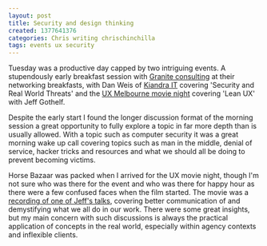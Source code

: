 ```yaml
---
layout: post
title: Security and design thinking
created: 1377641376
categories: Chris writing chrischinchilla
tags: events ux security
---
```


Tuesday was a productive day capped by two intriguing events. A stupendously early breakfast session with <a href="http://www.graniteconsulting.com.au/" target="_blank">Granite consulting</a> at their networking breakfasts, with Dan Weis of <a href="http://kiandra.com.au/" target="_blank">Kiandra IT</a> covering 'Security and Real World Threats' and the <a href="http://uxmelbourne.org/category/movie-nights/" target="_blank">UX Melbourne movie night</a> covering 'Lean UX' with Jeff Gothelf.

Despite the early start I found the longer discussion format of the morning session a great opportunity to fully explore a topic in far more depth than is usually allowed. With a topic such as computer security it was a great morning wake up call covering topics such as man in the middle, denial of service, hacker tricks and resources and what we should all be doing to prevent becoming victims.

Horse Bazaar was packed when I arrived for the UX movie night, though I'm not sure who was there for the event and who was there for happy hour as there were a few confused faces when the film started. The movie was a <a href="http://uxmelbourne.org/2013/07/jeff-gothelf/" target="_blank">recording of one of Jeff's talks</a>, covering better communication of and demystifying what we all do in our work. There were some great insights, but my main concern with such discussions is always the practical application of concepts in the real world, especially within agency contexts and inflexible clients.
